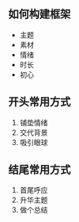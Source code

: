 ## 如何构建框架

- 主题
- 素材
- 情绪
- 时长
- 初心
## 开头常用方式

1. 铺垫情绪
2. 交代背景
3. 吸引眼球
## 结尾常用方式

1. 首尾呼应
2. 升华主题
3. 做个总结